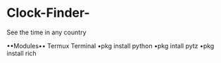 # Clock-Finder-
See the time in any country

••Modules••
Termux Terminal 
•pkg install python
•pkg intall pytz
•pkg install rich 

